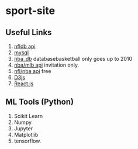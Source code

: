 # sport-site

## Useful Links
1. [nfldb api](http://pdoc.burntsushi.net/nfldb)
2. [mysql](https://dev.mysql.com/doc/refman/5.7/en/creating-database.html)
3. [nba_db](http://databasebasketball.com/stats_download.htm) databasebasketball only goes up to 2010
4. [nba/mlb api](https://erikberg.com/api#) invitation only. 
5. [nfl/nba api](https://www.suredbits.com/api/nfl/stats/) free
6. [D3js](https://d3js.org/)
7. [React.js](https://facebook.github.io/react/docs/introducing-jsx.html)  
  
## ML Tools (Python)  
1. Scikit Learn  
2. Numpy  
3. Jupyter  
4. Matplotlib  
5. tensorflow.  
